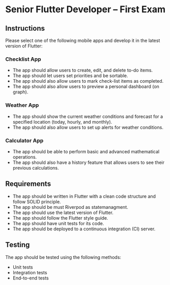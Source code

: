 # Senior Flutter Developer – First Exam

## Instructions

Please select one of the following mobile apps and develop it in the latest version of Flutter:

### Checklist App

- The app should allow users to create, edit, and delete to-do items.
- The app should let users set priorities and be sortable.
- The app should also allow users to mark check-list items as completed.
- The app should also allow users to preview a personal dashboard (on graph).

### Weather App

- The app should show the current weather conditions and forecast for a specified location (today, hourly, and monthly).
- The app should also allow users to set up alerts for weather conditions.

### Calculator App

- The app should be able to perform basic and advanced mathematical operations.
- The app should also have a history feature that allows users to see their previous calculations.

## Requirements

- The app should be written in Flutter with a clean code structure and follow SOLID principle.
- The app should be must Riverpod as statemanagment.
- The app should use the latest version of Flutter.
- The app should follow the Flutter style guide.
- The app should have unit tests for its code.
- The app should be deployed to a continuous integration (CI) server.
  
## Testing

The app should be tested using the following methods:

- Unit tests
- Integration tests
- End-to-end tests
